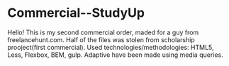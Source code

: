 # Commercial--StudyUp
Hello!
This is my second commercial order, maded for a guy from freelancehunt.com.
Half of the files was stolen from scholarship prooject(first commercial).
Used technologies/methodologies: HTML5, Less, Flexbox, BEM, gulp. Adaptive have been made using media queries.
